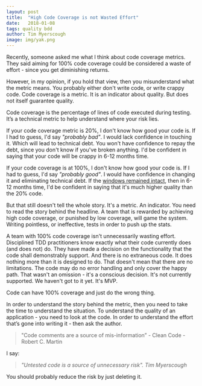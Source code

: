 ```yaml
---
layout: post
title:  "High Code Coverage is not Wasted Effort"
date:   2018-01-08
tags: quality bdd
author: Tim Myerscough
image: img/yak.png
---
```

Recently, someone asked me what I think about code coverage metrics. They said aiming for 100% code coverage could be considered a waste of effort - since you get diminishing returns.

However, in my opinion, if you hold that view, then you misunderstand what the metric means. You probably either don't write code, or write crappy code. Code coverage is a metric. It is an indicator about quality. But does not itself guarantee quality.

Code coverage is the percentage of lines of code executed during testing. It’s a technical metric to help understand where your risk lies.

If your code coverage metric is 20%, I don't know how good your code is. If I had to guess, I'd say _"probably bad"_. I would lack confidence in touching it. Which will lead to technical debt. You won't have confidence to repay the debt, since you don't know if you've broken anything. I'd be confident in saying that your code will be crappy in 6-12 months time.

If your code coverage is at 100%, I don't know how good your code is. If I had to guess, I'd say _"probably good"_. I would have confidence in changing it and eliminating technical debt. If the [windows remained intact](https://blog.codinghorror.com/the-broken-window-theory/), then in 6-12 months time, I'd be confident in saying that it's much higher quality than the 20% code.

But that still doesn't tell the whole story. It's a metric. An indicator. You need to read the story behind the headline. A team that is rewarded by achieving high code coverage, or punished by low coverage, will game the system. Writing pointless, or ineffective, tests in order to push up the stats.

A team with 100% code coverage isn't unnecessarily wasting effort. Disciplined TDD practitioners know exactly what their code currently does (and does not) do. They have made a decision on the functionality that the code shall demonstrably support. And there is no extraneous code. It does nothing more than it is designed to do. That doesn't mean that there are no limitations. The code may do no error handling and only cover the happy path. That wasn't an omission - it's a conscious decision. It's not currently supported. We haven't got to it yet. It's MVP.

Code can have 100% coverage and just do the wrong thing.

In order to understand the story behind the metric, then you need to take the time to understand the situation. To understand the quality of an application - you need to look at the code. In order to understand the effort that’s gone into writing it - then ask the author.

> "Code comments are a source of mis-information” - Clean Code - Robert C. Martin

I say:
> _"Untested code is a source of unnecessary risk". Tim Myerscough_

You should probably reduce the risk by just deleting it.

